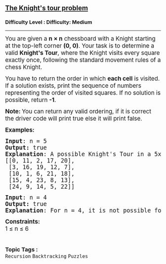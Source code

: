 <h2><a href="https://www.geeksforgeeks.org/problems/the-knights-tour-problem/1?_gl=1*1417j9s*_up*MQ..*_gs*MQ..&gclid=Cj0KCQjwwsrFBhD6ARIsAPnUFD3jBXXWsuK0q7W8DctMR1Fy1Uo_jTI-LWyO2ZeJldSJTILj5ojm_X0aAhd_EALw_wcB&gbraid=0AAAAAC9yBkCwW_LEVY7lbvV6XzYaRJuqH">The Knight's tour problem</a></h2><h3>Difficulty Level : Difficulty: Medium</h3><hr><div class="problems_problem_content__Xm_eO"><p><span style="font-size: 18.6667px;">You are given a <strong>n × n</strong> chessboard with a Knight starting at the top-left corner <strong>(0, 0)</strong>. Your task is to determine a valid <strong>Knight's Tour</strong>, where the Knight visits every square exactly once, following the standard movement rules of a chess Knight.</span></p>
<p><span style="font-size: 18.6667px;">You have to return the order in which <strong>each cell</strong> is visited. If a solution exists, print the sequence of numbers representing the order of visited squares. If no solution is possible, return <strong>-1</strong>.</span></p>
<p><strong><span style="font-size: 18.6667px;">Note:&nbsp;</span></strong><span style="font-size: 18.6667px;">You can return any valid ordering, if it is correct the driver code will print true else it will print false.</span></p>
<p><span style="font-size: 14pt;"><strong>Examples:</strong></span></p>
<pre><span style="font-size: 14pt;"><strong>Input</strong>: n = 5
<strong>Output: </strong>true
<strong>Explanation</strong>: A possible Knight's Tour in a 5x5 chessboard is given below where Each number represents the step at which the Knight visits that cell, starting from (0, 0) as step 0.<br>[[0, 11, 2, 17, 20],<br> [3, 16, 19, 12, 7],<br> [10, 1, 6, 21, 18],<br> [15, 4, 23, 8, 13], <br> [24, 9, 14, 5, 22]]
</span></pre>
<pre><span style="font-size: 14pt;"><strong>Input</strong>: n = 4
<strong>Output: </strong>true
<strong>Explanation</strong>: For n = 4, it is not possible for a valid Knight's Tour so you have to return -1.</span></pre>
<p><span style="font-size: 14pt;"><strong>Constraints:</strong><br>1 ≤ n ≤ 6<br></span></p></div><br><p><span style=font-size:18px><strong>Topic Tags : </strong><br><code>Recursion</code>&nbsp;<code>Backtracking</code>&nbsp;<code>Puzzles</code>&nbsp;